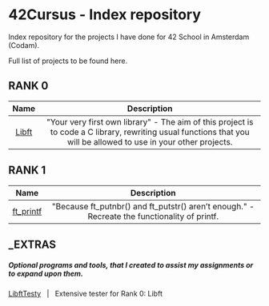# 42Cursus - Index repository

Index repository for the projects I have done for 42 School in Amsterdam (Codam).

Full list of projects to be found here.

## RANK 0
|			Name				| Description	|
|:---------------:|:-----------:|
[Libft](https://github.com/f-ras-42Cursus/libft) | "Your very first own library" - The aim of this project is to code a C library, rewriting usual functions that you will be allowed to use in your other projects. |

## RANK 1
|			Name				| Description	|
|:---------------:|:-----------:|
[ft_printf](https://github.com/f-ras-42Cursus/ft_prinft) | "Because ft_putnbr() and ft_putstr() aren’t enough." - Recreate the functionality of printf. |

## _EXTRAS
##### Optional programs and tools, that I created to assist my assignments or to expand upon them.
[LibftTesty](https://github.com/f-ras-42Cursus/_EXTRAS/tree/main/LibftTesty) &nbsp; | &nbsp; Extensive tester for Rank 0: Libft

